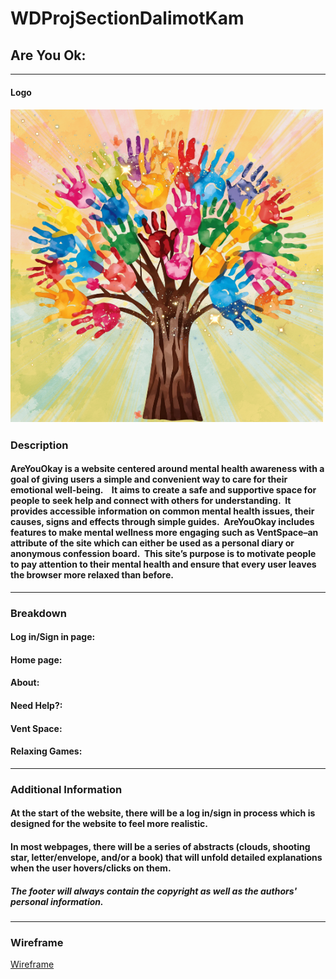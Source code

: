 # WDProjSectionDalimotKam

## Are You Ok: 

******

#### Logo
##### ![Logo](Logo.png)

### Description 
#### AreYouOkay is a website centered around mental health awareness with a goal of giving users a simple and convenient way to care for their emotional well-being.    It aims to create a safe and supportive space for people to seek help and connect with others for understanding.  It provides accessible information on common mental health issues, their causes, signs and effects through simple guides.  AreYouOkay includes features to make mental wellness more engaging such as VentSpace–an attribute of the site which can either be used as a personal diary or anonymous confession board.  This site’s purpose is to motivate people to pay attention to their mental health and ensure that every user leaves the browser more relaxed than before.

*****
### Breakdown
#### Log in/Sign in page:
#### Home page:
#### About:
#### Need Help?:
#### Vent Space:
#### Relaxing Games: 
*****
### Additional Information
#### At the start of the website, there will be a log in/sign in process which is designed for the website to feel more realistic.
#### In most webpages, there will be a series of abstracts (clouds, shooting star, letter/envelope, and/or a book) that will unfold detailed explanations when the user hovers/clicks on them.
##### The footer will always contain the copyright as well as the authors' personal information.
*****
### Wireframe
[Wireframe](https://www.canva.com/design/DAG24od6Pu0/U2O_RmRlkp2bErPBO6pYvA/edit?utm_content=DAG24od6Pu0&utm_campaign=designshare&utm_medium=link2&utm_source=sharebutton)
